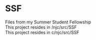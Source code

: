 # SSF
Files from my Summer Student Fellowship  
This project resides in /njc/src/SSF  
This project resides in c/njc/src/SSF  

